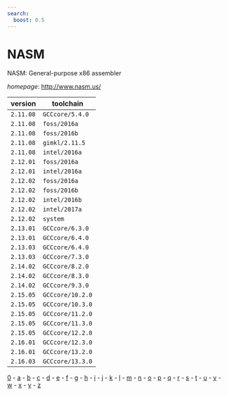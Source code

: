 ```yaml
---
search:
  boost: 0.5
---
```

# NASM

NASM: General-purpose x86 assembler

*homepage*: <http://www.nasm.us/>

version | toolchain
--------|----------
``2.11.08`` | ``GCCcore/5.4.0``
``2.11.08`` | ``foss/2016a``
``2.11.08`` | ``foss/2016b``
``2.11.08`` | ``gimkl/2.11.5``
``2.11.08`` | ``intel/2016a``
``2.12.01`` | ``foss/2016a``
``2.12.01`` | ``intel/2016a``
``2.12.02`` | ``foss/2016a``
``2.12.02`` | ``foss/2016b``
``2.12.02`` | ``intel/2016b``
``2.12.02`` | ``intel/2017a``
``2.12.02`` | ``system``
``2.13.01`` | ``GCCcore/6.3.0``
``2.13.01`` | ``GCCcore/6.4.0``
``2.13.03`` | ``GCCcore/6.4.0``
``2.13.03`` | ``GCCcore/7.3.0``
``2.14.02`` | ``GCCcore/8.2.0``
``2.14.02`` | ``GCCcore/8.3.0``
``2.14.02`` | ``GCCcore/9.3.0``
``2.15.05`` | ``GCCcore/10.2.0``
``2.15.05`` | ``GCCcore/10.3.0``
``2.15.05`` | ``GCCcore/11.2.0``
``2.15.05`` | ``GCCcore/11.3.0``
``2.15.05`` | ``GCCcore/12.2.0``
``2.16.01`` | ``GCCcore/12.3.0``
``2.16.01`` | ``GCCcore/13.2.0``
``2.16.03`` | ``GCCcore/13.3.0``

[0](../0/index.md) - [a](../a/index.md) - [b](../b/index.md) - [c](../c/index.md) - [d](../d/index.md) - [e](../e/index.md) - [f](../f/index.md) - [g](../g/index.md) - [h](../h/index.md) - [i](../i/index.md) - [j](../j/index.md) - [k](../k/index.md) - [l](../l/index.md) - [m](../m/index.md) - [n](../n/index.md) - [o](../o/index.md) - [p](../p/index.md) - [q](../q/index.md) - [r](../r/index.md) - [s](../s/index.md) - [t](../t/index.md) - [u](../u/index.md) - [v](../v/index.md) - [w](../w/index.md) - [x](../x/index.md) - [y](../y/index.md) - [z](../z/index.md)

